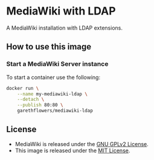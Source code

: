 # MediaWiki with LDAP

A MediaWiki installation with LDAP extensions.

## How to use this image

### Start a MediaWiki Server instance

To start a container use the following:
```sh
docker run \
	--name my-mediawiki-ldap \
	--detach \
	--publish 80:80 \
	garethflowers/mediawiki-ldap
```

## License

*	MediaWiki is released under the [GNU GPLv2 License](https://phabricator.wikimedia.org/source/mediawiki/browse/master/COPYING).
*	This image is released under the [MIT License](https://raw.githubusercontent.com/garethflowers/docker-mediawiki-ldap/master/LICENSE).
